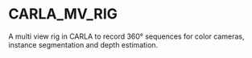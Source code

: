 # CARLA_MV_RIG
A multi view rig in CARLA to record 360° sequences for color cameras, instance segmentation and depth estimation.

